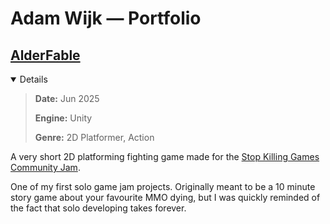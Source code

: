 # Adam Wijk — Portfolio

## [AlderFable](https://github.com/SmorMcfluff/Portfolio/tree/main/AlderFable)
<details open>
<summary>Details</summary>
  
  > **Date:**  Jun 2025
>
  > **Engine:** Unity
> 
  > **Genre:** 2D Platformer, Action
>  
</details>

A very short 2D platforming fighting game made for the [Stop Killing Games Community Jam](https://itch.io/jam/stop-killing-games-game-jam).

One of my first solo game jam projects. Originally meant to be a 10 minute story game about your favourite MMO dying, but I was quickly reminded of the fact that solo developing takes forever.
